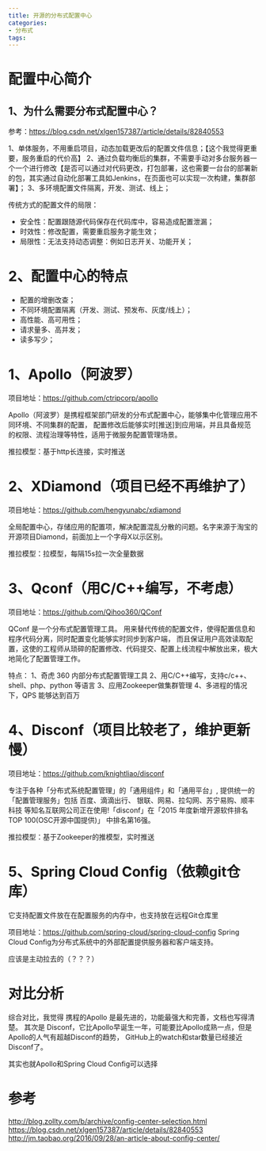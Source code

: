 ```yaml
---
title: 开源的分布式配置中心
categories: 
- 分布式
tags:
---
```



# 配置中心简介

## 1、为什么需要分布式配置中心？
参考：https://blog.csdn.net/xlgen157387/article/details/82840553

1、单体服务，不用重启项目，动态加载更改后的配置文件信息；【这个我觉得更重要，服务重启的代价高】
2、通过负载均衡后的集群，不需要手动对多台服务器一个一个进行修改【是否可以通过对代码更改，打包部署，这也需要一台台的部署新的包，其实通过自动化部署工具如Jenkins，在页面也可以实现一次构建，集群部署】；
3、多环境配置文件隔离，开发、测试、线上；


传统方式的配置文件的局限：
- 安全性：配置跟随源代码保存在代码库中，容易造成配置泄漏；
- 时效性：修改配置，需要重启服务才能生效；
- 局限性：无法支持动态调整：例如日志开关、功能开关；

# 2、配置中心的特点
- 配置的增删改查；
- 不同环境配置隔离（开发、测试、预发布、灰度/线上）；
- 高性能、高可用性；
- 请求量多、高并发；
- 读多写少；


 
 
# 1、Apollo（阿波罗）
项目地址：https://github.com/ctripcorp/apollo

Apollo（阿波罗）是携程框架部门研发的分布式配置中心，能够集中化管理应用不同环境、不同集群的配置，
配置修改后能够实时[推送]到应用端，并且具备规范的权限、流程治理等特性，适用于微服务配置管理场景。

推拉模型：基于http长连接，实时推送



# 2、XDiamond（项目已经不再维护了）
项目地址：https://github.com/hengyunabc/xdiamond

全局配置中心，存储应用的配置项，解决配置混乱分散的问题。名字来源于淘宝的开源项目Diamond，前面加上一个字母X以示区别。

推拉模型：拉模型，每隔15s拉一次全量数据


# 3、Qconf（用C/C++编写，不考虑）
项目地址：https://github.com/Qihoo360/QConf

QConf 是一个分布式配置管理工具。 用来替代传统的配置文件，使得配置信息和程序代码分离，同时配置变化能够实时同步到客户端，
而且保证用户高效读取配置，这使的工程师从琐碎的配置修改、代码提交、配置上线流程中解放出来，极大地简化了配置管理工作。


特点：
1、奇虎 360 内部分布式配置管理工具
2、用C/C++编写，支持c/c++、shell、php、python 等语言
3、应用Zookeeper做集群管理
4、多进程的情况下，QPS 能够达到百万

# 4、Disconf（项目比较老了，维护更新慢）
项目地址：https://github.com/knightliao/disconf

专注于各种「分布式系统配置管理」的「通用组件」和「通用平台」, 提供统一的「配置管理服务」包括 百度、滴滴出行、
银联、网易、拉勾网、苏宁易购、顺丰科技 等知名互联网公司正在使用!「disconf」在「2015 年度新增开源软件排名 TOP 100(OSC开源中国提供)」
中排名第16强。

推拉模型：基于Zookeeper的推模型，实时推送



# 5、Spring Cloud Config（依赖git仓库）
它支持配置文件放在在配置服务的内存中，也支持放在远程Git仓库里

项目地址：https://github.com/spring-cloud/spring-cloud-config
Spring Cloud Config为分布式系统中的外部配置提供服务器和客户端支持。

应该是主动拉去的（？？？）

# 对比分析
综合对比，我觉得 携程的Apollo 是最先进的，功能最强大和完善，文档也写得清楚。
其次是 Disconf，它比Apollo早诞生一年，可能要比Apollo成熟一点，但是Apollo的人气有超越Disconf的趋势，
GitHub上的watch和star数量已经接近Disconf了。

其实也就Apollo和Spring Cloud Config可以选择






# 参考
http://blog.zollty.com/b/archive/config-center-selection.html
https://blog.csdn.net/xlgen157387/article/details/82840553
http://jm.taobao.org/2016/09/28/an-article-about-config-center/




